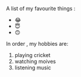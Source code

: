  A list of my favourite things :
 - 😂
 - 😇
 - 🙃
 
 In order , my hobbies are:
 1. playing cricket
 2. watching moives
 3. listening music
